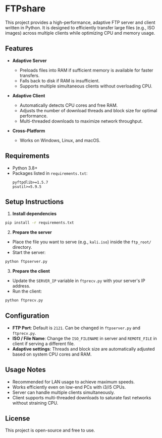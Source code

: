 # FTPshare

This project provides a high-performance, adaptive FTP server and client written in Python. It is designed to efficiently transfer large files (e.g., ISO images) across multiple clients while optimizing CPU and memory usage.

## Features

- **Adaptive Server**
  - Preloads files into RAM if sufficient memory is available for faster transfers.
  - Falls back to disk if RAM is insufficient.
  - Supports multiple simultaneous clients without overloading CPU.

- **Adaptive Client**
  - Automatically detects CPU cores and free RAM.
  - Adjusts the number of download threads and block size for optimal performance.
  - Multi-threaded downloads to maximize network throughput.

- **Cross-Platform**
  - Works on Windows, Linux, and macOS.

## Requirements

- Python 3.8+
- Packages listed in `requirements.txt`:
  ```text
  pyftpdlib>=1.5.7
  psutil>=5.9.5

## Setup Instructions

1. **Install dependencies**

```bash
pip install -r requirements.txt
```

2. **Prepare the server**

* Place the file you want to serve (e.g., `kali.iso`) inside the `ftp_root/` directory.
* Start the server:

```bash
python ftpserver.py
```

3. **Prepare the client**

* Update the `SERVER_IP` variable in `ftprecv.py` with your server's IP address.
* Run the client:

```bash
python ftprecv.py
```

## Configuration

* **FTP Port**: Default is `2121`. Can be changed in `ftpserver.py` and `ftprecv.py`.
* **ISO / File Name**: Change the `ISO_FILENAME` in server and `REMOTE_FILE` in client if serving a different file.
* **Adaptive settings**: Threads and block size are automatically adjusted based on system CPU cores and RAM.

## Usage Notes

* Recommended for LAN usage to achieve maximum speeds.
* Works efficiently even on low-end PCs with i3/i5 CPUs.
* Server can handle multiple clients simultaneously.
* Client supports multi-threaded downloads to saturate fast networks without straining CPU.

## License

This project is open-source and free to use.

